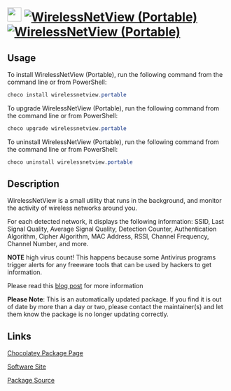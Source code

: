 ﻿# <img src="https://cdn.jsdelivr.net/gh/mkevenaar/chocolatey-packages@355d7ce6ca37378aa523127e7f4200685ad58121/icons/wirelessnetview.png" width="32" height="32"/> [![WirelessNetView (Portable)](https://img.shields.io/chocolatey/v/wirelessnetview.portable.svg?label=WirelessNetView+(Portable))](https://chocolatey.org/packages/wirelessnetview.portable) [![WirelessNetView (Portable)](https://img.shields.io/chocolatey/dt/wirelessnetview.portable.svg)](https://chocolatey.org/packages/wirelessnetview.portable)

## Usage

To install WirelessNetView (Portable), run the following command from the command line or from PowerShell:

```powershell
choco install wirelessnetview.portable
```

To upgrade WirelessNetView (Portable), run the following command from the command line or from PowerShell:

```powershell
choco upgrade wirelessnetview.portable
```

To uninstall WirelessNetView (Portable), run the following command from the command line or from PowerShell:

```powershell
choco uninstall wirelessnetview.portable
```

## Description

WirelessNetView is a small utility that runs in the background, and monitor the activity of wireless networks around you.

For each detected network, it displays the following information: SSID, Last Signal Quality, Average Signal Quality, Detection Counter, Authentication Algorithm, Cipher Algorithm, MAC Address, RSSI, Channel Frequency, Channel Number, and more.

**NOTE** high virus count! This happens because some Antivirus programs trigger alerts for any freeware tools that can be used by hackers to get information.

Please read this [blog post](http://blog.nirsoft.net/2009/05/17/antivirus-companies-cause-a-big-headache-to-small-developers/) for more information

**Please Note**: This is an automatically updated package. If you find it is
out of date by more than a day or two, please contact the maintainer(s) and
let them know the package is no longer updating correctly.


## Links

[Chocolatey Package Page](https://chocolatey.org/packages/wirelessnetview.portable)

[Software Site](http://www.nirsoft.net/utils/wireless_network_view.html)

[Package Source](https://github.com/mkevenaar/chocolatey-packages/tree/master/automatic/wirelessnetview.portable)

